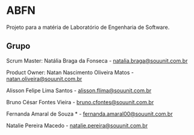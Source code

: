 # ABFN

Projeto para a matéria de Laboratório de Engenharia de Software.

## Grupo

Scrum Master: Natália Braga da Fonseca - natalia.braga@souunit.com.br

Product Owner: Natan Nascimento Oliveira Matos - natan.oliveira@souunit.com.br

Alisson Felipe Lima Santos - alisson.flima@souunit.com.br

Bruno César Fontes Vieira - bruno.cfontes@souunit.com.br

Fernanda Amaral de Souza * - fernanda.amaral00@souunit.com.br

Natalie Pereira Macedo - natalie.pereira@souunit.com.br

